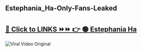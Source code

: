 
 ## Estephania_Ha-Only-Fans-Leaked

# <h2><a href="https://clipsfans.com/Estephania_Ha&ref=git">🔗 Click to LINKS ⏩⏩ 👉 🟢 Estephania Ha </a></h2>

<a href="https://clipsfans.com/Estephania_Ha&ref=git" rel="nofollow" data-target="animated-image.originalLink"><img src="https://i.ibb.co.com/xMMVF88/686577567.gif" alt="Viral Video Original" style="max-width: 100%; display: inline-block;" data-target="animated-image.originalImage"></a>
